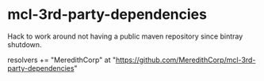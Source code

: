# mcl-3rd-party-dependencies

Hack to work around not having a public maven repository since bintray shutdown.

resolvers += "MeredithCorp" at "https://github.com/MeredithCorp/mcl-3rd-party-dependencies"